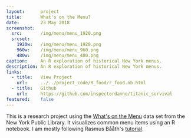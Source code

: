 ```yaml
---
layout:      project
title:       What's on the Menu?
date:        23 May 2018
screenshot:
  src:       /img/menu/menu_1920.png
  srcset:
    1920w:   /img/menu/menu_1920.png
    960w:    /img/menu/menu_960.png
    480w:    /img/menu/menu_480.png
caption:     An R exploration of historical New York menus.
description: An R exploration of historical New York menus.
links:
  - title:   View Project
    url:     ../../project_code/R_food/r_food.nb.html
  - title:   Github
    url:     https://github.com/inspectordanno/titanic_survival
featured:    false
---
```

This is a research project using the [What's on the Menu](http://menus.nypl.org/) data set from the New York Public Library.  It visualizes common menu items using an R notebook. I am mostly following Rasmus Bååth's [tutorial](http://www.sumsar.net/blog/2016/09/whats-on-the-menu/). 
